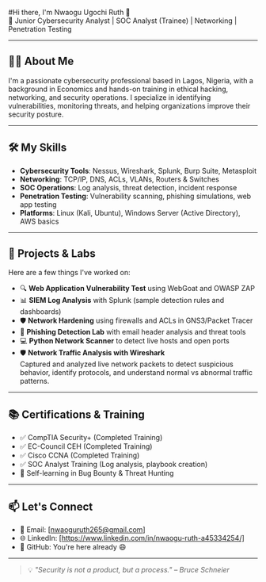 #Hi there, I'm Nwaogu Ugochi Ruth 👋  
🎯 Junior Cybersecurity Analyst | SOC Analyst (Trainee) | Networking | Penetration Testing  

---

## 👩‍💻 About Me
I'm a passionate cybersecurity professional based in Lagos, Nigeria, with a background in Economics and hands-on training in ethical hacking, networking, and security operations. I specialize in identifying vulnerabilities, monitoring threats, and helping organizations improve their security posture.

---

## 🛠️ My Skills  
- **Cybersecurity Tools**: Nessus, Wireshark, Splunk, Burp Suite, Metasploit  
- **Networking**: TCP/IP, DNS, ACLs, VLANs, Routers & Switches  
- **SOC Operations**: Log analysis, threat detection, incident response  
- **Penetration Testing**: Vulnerability scanning, phishing simulations, web app testing  
- **Platforms**: Linux (Kali, Ubuntu), Windows Server (Active Directory), AWS basics   

---

## 📁 Projects & Labs
Here are a few things I've worked on:
- 🔍 **Web Application Vulnerability Test** using WebGoat and OWASP ZAP  
- 📊 **SIEM Log Analysis** with Splunk (sample detection rules and dashboards)  
- 🛡️ **Network Hardening** using firewalls and ACLs in GNS3/Packet Tracer  
- 🎣 **Phishing Detection Lab** with email header analysis and threat tools  
- 💻 **Python Network Scanner** to detect live hosts and open ports
- 🛡️ **Network Traffic Analysis with Wireshark**  
  Captured and analyzed live network packets to detect suspicious behavior, identify protocols, and understand normal vs abnormal traffic patterns.

---

## 📚 Certifications & Training
- ✅ CompTIA Security+ (Completed Training)
- ✅ EC-Council CEH (Completed Training)
- ✅ Cisco CCNA (Completed Training)
- ✅ SOC Analyst Training (Log analysis, playbook creation)
- 🧠 Self-learning in Bug Bounty & Threat Hunting

---

## 📫 Let's Connect
- 📧 Email: [nwaoguruth265@gmail.com]
- 🌐 LinkedIn: [https://www.linkedin.com/in/nwaogu-ruth-a45334254/]
- 🧰 GitHub: You're here already 😄

---

> 💡 *"Security is not a product, but a process." – Bruce Schneier*
